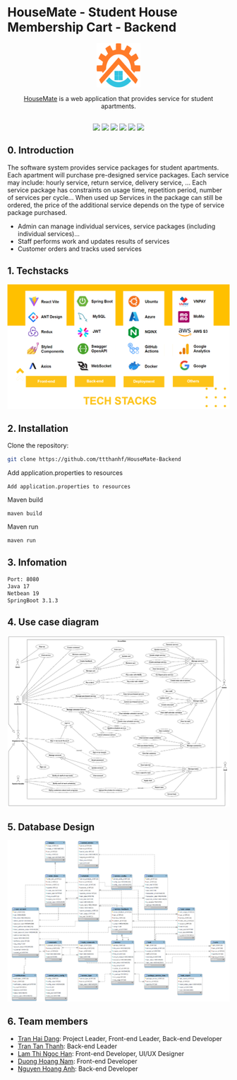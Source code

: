 # HouseMate - Student House Membership Cart - Backend

<div align="center">
    <img src="./.github/images/housemate.svg" alt="HouseMate" width="100" height="100" />
    <p><a href="https://housemate.site">HouseMate</a> is a web application that provides service for student apartments.</p>
</div>
<br>
<div align='center'>
<img src="https://img.shields.io/badge/Java-17-blue"> 
<img src="https://img.shields.io/badge/Spring%20Boot-3.1.3-blue"> 
<img src="https://img.shields.io/badge/Build-Passing-green"> 
<img src="https://img.shields.io/badge/Docker-Yes-green"> 
<img src="https://img.shields.io/badge/Server-Yes-green"> 
<img src="https://img.shields.io/badge/API-Yes-green">
<br>
</div>

## 0. Introduction

The software system provides service packages for student apartments. Each apartment will purchase pre-designed service packages. Each service may include: hourly service, return service, delivery service, ... Each service package has constraints on usage time, repetition period, number of services per cycle... When used up Services in the package can still be ordered, the price of the additional service depends on the type of service package purchased.
+ Admin can manage individual services, service packages (including individual services)...
+ Staff performs work and updates results of services
+ Customer orders and tracks used services

## 1. Techstacks

<img src="./.github/images/tech-stacks.png" />

## 2. Installation

Clone the repository:

```bash
git clone https://github.com/ttthanhf/HouseMate-Backend
```

Add application.properties to resources
```
Add application.properties to resources
```

Maven build
```
maven build
```

Maven run
```
maven run
```

## 3. Infomation

```
Port: 8080
Java 17
Netbean 19
SpringBoot 3.1.3
```

## 4. Use case diagram

<img src="./.github/images/use-case-diagram.png" />

## 5. Database Design

<img src="./.github/images/database.png" />

## 6. Team members

-  [Tran Hai Dang](https://github.com/hdang09): Project Leader, Front-end Leader, Back-end Developer
-  [Tran Tan Thanh](https://github.com/ttthanhf): Back-end Leader
-  [Lam Thi Ngoc Han](https://github.com/LamHana): Front-end Developer, UI/UX Designer
-  [Duong Hoang Nam](https://github.com/namdh03): Front-end Developer
-  [Nguyen Hoang Anh](https://github.com/HanhNg23): Back-end Developer